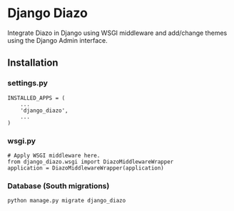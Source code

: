 # Django Diazo

Integrate Diazo in Django using WSGI middleware and add/change themes using the Django Admin interface.

## Installation

### settings.py

    INSTALLED_APPS = (
        ...
        'django_diazo',
        ...
    )

### wsgi.py

    # Apply WSGI middleware here.
    from django_diazo.wsgi import DiazoMiddlewareWrapper
    application = DiazoMiddlewareWrapper(application)

### Database (South migrations)

    python manage.py migrate django_diazo
